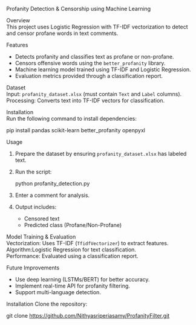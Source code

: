 Profanity Detection & Censorship using Machine Learning  

Overview  
This project uses Logistic Regression with TF-IDF vectorization to detect and censor profane words in text comments.  

Features  
- Detects profanity and classifies text as profane or non-profane.  
- Censors offensive words using the `better_profanity` library.  
- Machine learning model trained using TF-IDF and Logistic Regression.  
- Evaluation metrics provided through a classification report.  

Dataset  
Input: `profanity_dataset.xlsx` (must contain `Text` and `Label` columns).  
Processing: Converts text into TF-IDF vectors for classification.  
 
Installation  
Run the following command to install dependencies:  

pip install pandas scikit-learn better_profanity openpyxl


Usage  
1. Prepare the dataset by ensuring `profanity_dataset.xlsx` has labeled text.  
2. Run the script:  

   python profanity_detection.py

3. Enter a comment for analysis.  
4. Output includes:  
   - Censored text  
   - Predicted class (Profane/Non-Profane)  

Model Training & Evaluation  
Vectorization: Uses TF-IDF (`TfidfVectorizer`) to extract features.  
Algorithm:Logistic Regression for text classification.  
Performance: Evaluated using a classification report.  

Future Improvements  
- Use deep learning (LSTMs/BERT) for better accuracy.  
- Implement real-time API for profanity filtering.  
- Support multi-language detection.  


Installation
Clone the repository:

   git clone https://github.com/Nithyasriperiasamy/ProfanityFilter.git
